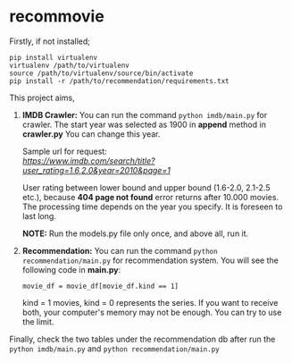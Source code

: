 

# recommovie  
  
Firstly, if not installed;  
```  
pip install virtualenv  
virtualenv /path/to/virtualenv  
source /path/to/virtualenv/source/bin/activate  
pip install -r /path/to/recommendation/requirements.txt  
```  
  
This project aims,  
  
1. **IMDB Crawler:** You can run the command ````python imdb/main.py````  for crawler. 
The start year was selected as 1900 in **append** method  in **crawler.py** You can change this year.  

	Sample url for request:   
<i>https://www.imdb.com/search/title?user_rating=1.6,2.0&year=2010&page=1</i>  

	User rating between lower bound and upper bound (1.6-2.0, 2.1-2.5 etc.), because **404 page not found** 
error returns after 10.000 movies. The processing time depends on the year you specify. It is foreseen to last long.

	**NOTE:** Run the models.py file only once, and above all, run it.

2. **Recommendation:** You can run the command ````python recommendation/main.py````  for recommendation system. 
You will see the following code in **main.py**:

	```movie_df = movie_df[movie_df.kind == 1]```

	kind = 1 movies, kind = 0 represents the series. If you want to receive both, your computer's memory 
may not be enough. You can try to use the limit.

Finally, check the two tables under the recommendation db after run the ````python imdb/main.py```` 
and ````python recommendation/main.py````



